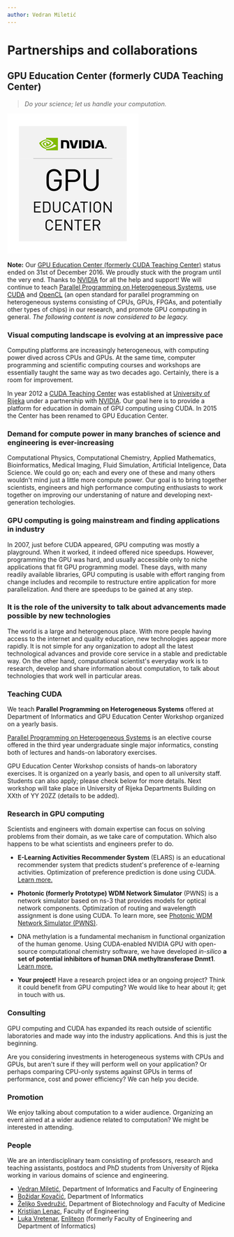 ```yaml
---
author: Vedran Miletić
---
```


# Partnerships and collaborations

## GPU Education Center (formerly CUDA Teaching Center)

> *Do your science; let us handle your computation.*

![GPU Education Center logo](../images/gpu-education-center-logo.png)

**Note:** Our [GPU Education Center (formerly CUDA Teaching Center)](https://developer.nvidia.com/academia) status ended on 31st of December 2016. We proudly stuck with the program until the very end. Thanks to [NVIDIA](https://www.nvidia.com/) for all the help and support! We will continue to teach [Parallel Programming on Heterogeneous Systems](../hr/nastava/kolegiji/PPHS.md), use [CUDA](https://developer.nvidia.com/cuda-zone) and [OpenCL](https://www.khronos.org/opencl/) (an open standard for parallel programming on heterogeneous systems consisting of CPUs, GPUs, FPGAs, and potentially other types of chips) in our research, and promote GPU computing in general. *The following content is now considered to be legacy.*

### Visual computing landscape is evolving at an impressive pace

Computing platforms are increasingly heterogeneous, with computing power dived across CPUs and GPUs. At the same time, computer programming and scientific computing courses and workshops are essentially taught the same way as two decades ago. Certainly, there is a room for improvement.

In year 2012 a [CUDA Teaching Center](https://developer.nvidia.com/academia) was established at [University of Rijeka](https://www.uniri.hr/) under a partnership with [NVIDIA](https://www.nvidia.com/). Our goal here is to provide a platform for education in domain of GPU computing using CUDA. In 2015 the Center has been renamed to GPU Education Center.

### Demand for compute power in many branches of science and engineering is ever-increasing

Computational Physics, Computational Chemistry, Applied Mathematics, Bioinformatics, Medical Imaging, Fluid Simulation, Artificial Inteligence, Data Science. We could go on; each and every one of these and many others wouldn't mind just a little more compute power. Our goal is to bring together scientists, engineers and high performance computing enthusiasts to work together on improving our understaning of nature and developing next-generation techologies.

### GPU computing is going mainstream and finding applications in industry

In 2007, just before CUDA appeared, GPU computing was mostly a playground. When it worked, it indeed offered nice speedups. However, programming the GPU was hard, and usually accessible only to niche applications that fit GPU programming model. These days, with many readily available libraries, GPU computing is usable with effort ranging from change includes and recompile to restructure entire application for more parallelization. And there are speedups to be gained at any step.

### It is the role of the university to talk about advancements made possible by new technologies

The world is a large and heterogenous place. With more people having access to the internet and quality education, new technologies appear more rapidly. It is not simple for any organization to adopt all the latest technological advances and provide core service in a stable and predictable way. On the other hand, computational scientist's everyday work is to research, develop and share information about computation, to talk about technologies that work well in particular areas.

### Teaching CUDA

We teach **Parallel Programming on Heterogeneous Systems** offered at Department of Informatics and GPU Education Center Workshop organized on a yearly basis.

[Parallel Programming on Heterogeneous Systems](../hr/nastava/kolegiji/PPHS.md) is an elective course offered in the third year undergraduate single major informatics, consting both of lectures and hands-on laboratory exercises.

GPU Education Center Workshop consists of hands-on laboratory exercises. It is organized on a yearly basis, and open to all university staff. Students can also apply; please check below for more details. Next workshop will take place in University of Rijeka Departments Building on XXth of YY 20ZZ (details to be added).

### Research in GPU computing

Scientists and engineers with domain expertise can focus on solving problems from their domain, as we take care of computation. Which also happens to be what scientists and engineers prefer to do.

- **E-Learning Activities Recommender System** (ELARS) is an educational recommender system that predicts student's preference of e-learning activities. Optimization of preference prediction is done using CUDA. [Learn more.](https://inf2.uniri.hr/elarsportal/)

- **Photonic (formerly Prototype) WDM Network Simulator** (PWNS) is a network simulator based on ns-3 that provides models for optical network components. Optimization of routing and wavelength assignment is done using CUDA. To learn more, see [Photonic WDM Network Simulator (PWNS)](research-and-development.md#photonic-wdm-network-simulator-pwns).

- DNA methylation is a fundamental mechanism in functional organization of the human genome. Using CUDA-enabled NVIDIA GPU with open-source computational chemistry software, we have developed *in-silico* **a set of potential inhibitors of human DNA methyltransferase Dnmt1**. [Learn more.](https://www.svedruziclab.com/projects/)

- **Your project!** Have a research project idea or an ongoing project? Think it could benefit from GPU computing? We would like to hear about it; get in touch with us.

### Consulting

GPU computing and CUDA has expanded its reach outside of scientific laboratories and made way into the industry applications. And this is just the beginning.

Are you considering investments in heterogeneous systems with CPUs and GPUs, but aren't sure if they will perform well on your application? Or perhaps comparing CPU-only systems against GPUs in terms of performance, cost and power efficiency? We can help you decide.

### Promotion

We enjoy talking about computation to a wider audience. Organizing an event aimed at a wider audience related to computation? We might be interested in attending.

### People

We are an interdisciplinary team consisting of professors, research and teaching assistants, postdocs and PhD students from University of Rijeka working in various domains of science and engineering.

- [Vedran Miletić](https://vedran.miletic.net/), Department of Informatics and Faculty of Engineering
- [Božidar Kovačić](https://portal.uniri.hr/portfelj/1506), Department of Informatics
- [Željko Svedružić](https://www.svedruziclab.com/people/zeljko/), Department of Biotechnology and Faculty of Medicine
- [Kristijan Lenac](https://klenac.weebly.com/), Faculty of Engineering
- [Luka Vretenar](https://luka.vretenar.pro/), [Enliteon](http://www.enliteon.com/) (formerly Faculty of Engineering and Department of Informatics)
